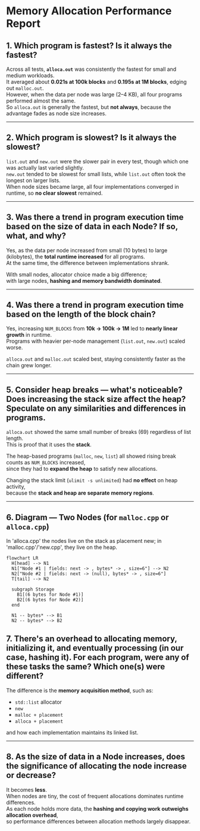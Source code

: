 # Memory Allocation Performance Report

## 1. Which program is fastest? Is it always the fastest?

Across all tests, **`alloca.out`** was consistently the fastest for small and medium workloads.  
It averaged about **0.021s at 100k blocks** and **0.195s at 1M blocks**, edging out `malloc.out`.  
However, when the data per node was large (2–4 KB), all four programs performed almost the same.  
So `alloca.out` is generally the fastest, but **not always**, because the advantage fades as node size increases.

---

## 2. Which program is slowest? Is it always the slowest?

`list.out` and `new.out` were the slower pair in every test, though which one was actually last varied slightly.  
`new.out` tended to be slowest for small lists, while `list.out` often took the longest on larger lists.  
When node sizes became large, all four implementations converged in runtime, so **no clear slowest** remained.

---

## 3. Was there a trend in program execution time based on the size of data in each Node? If so, what, and why?

Yes, as the data per node increased from small (10 bytes) to large (kilobytes), the **total runtime increased** for all programs.  
At the same time, the difference between implementations shrank.  

With small nodes, allocator choice made a big difference;  
with large nodes, **hashing and memory bandwidth dominated**.

---

## 4. Was there a trend in program execution time based on the length of the block chain?

Yes, increasing `NUM_BLOCKS` from **10k → 100k → 1M** led to **nearly linear growth** in runtime.  
Programs with heavier per-node management (`list.out`, `new.out`) scaled worse.  

`alloca.out` and `malloc.out` scaled best, staying consistently faster as the chain grew longer.

---

## 5. Consider heap breaks — what's noticeable? Does increasing the stack size affect the heap? Speculate on any similarities and differences in programs.

`alloca.out` showed the same small number of breaks (69) regardless of list length.  
This is proof that it uses the **stack**.  

The heap-based programs (`malloc`, `new`, `list`) all showed rising break counts as `NUM_BLOCKS` increased,  
since they had to **expand the heap** to satisfy new allocations.  

Changing the stack limit (`ulimit -s unlimited`) had **no effect** on heap activity,  
because the **stack and heap are separate memory regions**.

---

## 6. Diagram — Two Nodes (for `malloc.cpp` or `alloca.cpp`)
In 'alloca.cpp' the nodes live on the stack as placement new; in 'malloc.cpp'/'new.cpp', they live on the heap.

```mermaid
flowchart LR
  H[head] --> N1
  N1["Node #1 | fields: next -> , bytes* -> , size=6"] --> N2
  N2["Node #2 | fields: next -> (null), bytes* -> , size=6"]
  T[tail] --> N2

  subgraph Storage
    B1[(6 bytes for Node #1)]
    B2[(6 bytes for Node #2)]
  end

  N1 -- bytes* --> B1
  N2 -- bytes* --> B2
```

## 7. There's an overhead to allocating memory, initializing it, and eventually processing (in our case, hashing it). For each program, were any of these tasks the same? Which one(s) were different?

The difference is the **memory acquisition method**, such as:

- `std::list` allocator  
- `new`  
- `malloc + placement`  
- `alloca + placement`

and how each implementation maintains its linked list.
  
---

## 8. As the size of data in a Node increases, does the significance of allocating the node increase or decrease?

It becomes **less**.  
When nodes are tiny, the cost of frequent allocations dominates runtime differences.  
As each node holds more data, the **hashing and copying work outweighs allocation overhead**,  
so performance differences between allocation methods largely disappear.

